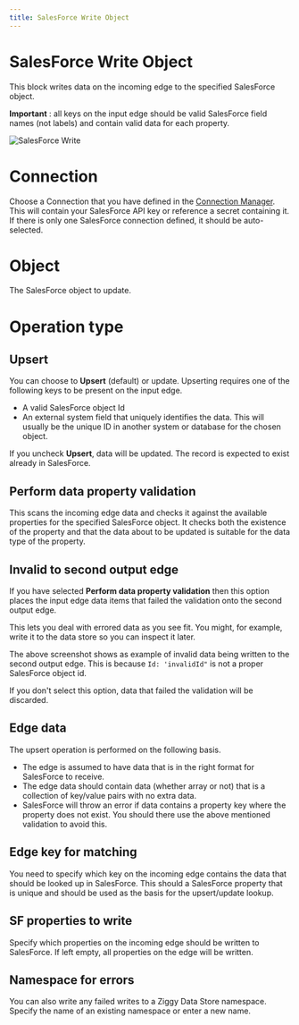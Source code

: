 ```yaml
---
title: SalesForce Write Object
---
```


# SalesForce Write Object

This block writes data on the incoming edge to the specified SalesForce object.

**Important** : all keys on the input edge should be valid SalesForce field names (not labels) and contain valid data for each property.

![SalesForce Write](sf-write.png#width=300)

# Connection
Choose a Connection that you have defined in the [Connection Manager](Connections.md).
This will contain your SalesForce API key or reference a secret containing it. If there is only one SalesForce connection
defined, it should be auto-selected.

# Object
The SalesForce object to update.

# Operation type
## Upsert
You can choose to **Upsert** (default) or update. Upserting requires one of the following keys to be present on the input edge. 

- A valid SalesForce object Id
- An external system field that uniquely identifies the data. This will usually be the unique ID in another system or database for the chosen object.

If you uncheck **Upsert**, data will be updated. The record is expected to exist already in SalesForce.

## Perform data property validation
This scans the incoming edge data and checks it against the available properties for the specified SalesForce object.
It checks both the existence of the property and that the data about to be updated is suitable for the data type of the property.

## Invalid to second output edge
If you have selected **Perform data property validation** then this option places the input edge data items that failed the validation
onto the second output edge.

This lets you deal with errored data as you see fit. You might, for example, write it to the data store so you can inspect it later.

The above screenshot shows as example of invalid data being written to the second output edge. 
This is because `Id: 'invalidId"` is not a proper SalesForce object id.

If you don't select this option, data that failed the validation will be discarded.

## Edge data
The upsert operation is performed on the following basis.

- The edge is assumed to have data that is in the right format for SalesForce to receive.
- The edge data should contain data (whether array or not) that is a collection of key/value pairs with no extra data.
- SalesForce will throw an error if data contains a property key where the property does not exist. You should there use the above mentioned validation to avoid this.

## Edge key for matching
You need to specify which key on the incoming edge contains the data that should be looked up in SalesForce.
This should a SalesForce property that is unique and should be used as the basis for the upsert/update lookup.

## SF properties to write
Specify which properties on the incoming edge should be written to SalesForce.
If left empty, all properties on the edge will be written.

## Namespace for errors
You can also write any failed writes to a Ziggy Data Store namespace. Specify the name of an existing namespace 
or enter a new name.
